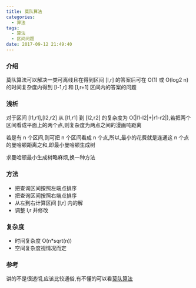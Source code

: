 ```yaml
---
title: 莫队算法
categories:
  - 算法
tags:
  - 算法
  - 区间问题
date: 2017-09-12 21:49:40
---
```

### 介绍
莫队算法可以解决一类可离线且在得到区间 [l,r] 的答案后可在 O(1) 或 O(log2 n) 的时间复杂度内得到 [l-1,r] 和 [l,r+1] 区间内的答案的问题

### 浅析
对于区间 [l1,r1],[l2,r2] 从 [l1,r1] 到 [l2,r2] 的复杂度为 O(|l1-l2|+|r1-r2|),若把两个区间看成平面上的两个点,则复杂度为两点之间的漫画吨距离

若是有 n 个区间,则可把 n 个区间看成 n 个点,所以,最小的花费就是连通这 n 个点的曼哈顿距离之和,即最小曼哈顿生成树

求曼哈顿最小生成树略麻烦,换一种方法
### 方法
* 把查询区间按照左端点排序
* 把查询区间按照右端点排序
* 从左到右计算区间 [l,r] 内的解
* 调整 l,r 并修改

### 复杂度
* 时间复杂度 O(n*sqrt(n))
* 空间复杂度视情况而定

### 参考
讲的不是很透彻,应该比较通俗,有不懂的可以看[莫队算法](http://www.cnblogs.com/hzf-sbit/p/4056874.html)